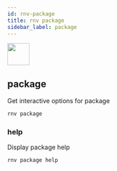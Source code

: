 ```yaml
---
id: rnv-package
title: rnv package
sidebar_label: package
---
```


<img src="https://renative.org/img/ic_cli.png" width=50 height=50 />

## package

Get interactive options for package

```bash
rnv package
```

### help

Display package help

```bash
rnv package help
```
